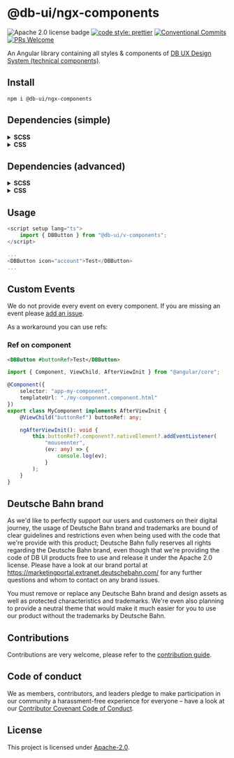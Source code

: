 # @db-ui/ngx-components

![Apache 2.0 license badge](https://img.shields.io/badge/License-Apache_2.0-blue.svg)
[![code style: prettier](https://img.shields.io/badge/code_style-prettier-ff69b4.svg?style=flat-square)](https://github.com/prettier/prettier)
[![Conventional Commits](https://img.shields.io/badge/Conventional%20Commits-1.0.0-yellow.svg)](https://conventionalcommits.org)
[![PRs Welcome](https://img.shields.io/badge/PRs-welcome-brightgreen.svg?style=flat-square)](https://makeapullrequest.com)

An Angular library containing all styles & components of [DB UX Design System (technical components)](https://github.com/db-ui/mono).

## Install

`npm i @db-ui/ngx-components`

## Dependencies (simple)

<details>
  <summary><strong>SCSS</strong></summary>

```scss styles.scss
// styles.scss
@use "@db-ui/components/build/styles/db-ui-42-webpack" as *;
```

</details>
<details>
  <summary><strong>CSS</strong></summary>

```css styles.css
/* styles.css */
@import "@db-ui/components/build/styles/db-ui-42-webpack";
```

</details>

## Dependencies (advanced)

<details>
  <summary><strong>SCSS</strong></summary>

```scss styles.scss
// styles.scss
@use "@db-ui/foundations/build/scss/webpack.assets-paths" as *;
@use "@db-ui/foundations/build/scss/icon/icons" as *;
@use "@db-ui/foundations/build/scss/db-ui-foundations" as *;
```

</details>
<details>
  <summary><strong>CSS</strong></summary>

```css styles.css
/* styles.css */
@import "@db-ui/foundations/build/css/icon/icons.css";
@import "@db-ui/foundations/build/css/db-ui-foundations.css";
```

</details>

## Usage

```ts
<script setup lang="ts">
	import { DBButton } from "@db-ui/v-components";
</script>

...
<DBButton icon="account">Test</DBButton>
...
```

## Custom Events

We do not provide every event on every component. If you are missing an event please [add an issue](https://github.com/db-ui/mono/issues).

As a workaround you can use refs:

### Ref on component

```html
<DBButton #buttonRef>Test</DBButton>
```

```ts
import { Component, ViewChild, AfterViewInit } from "@angular/core";

@Component({
	selector: "app-my-component",
	templateUrl: "./my-component.component.html"
})
export class MyComponent implements AfterViewInit {
	@ViewChild("buttonRef") buttonRef: any;

	ngAfterViewInit(): void {
		this.buttonRef?.component?.nativeElement?.addEventListener(
			"mouseenter",
			(ev: any) => {
				console.log(ev);
			}
		);
	}
}
```

## Deutsche Bahn brand

As we'd like to perfectly support our users and customers on their digital journey, the usage of Deutsche Bahn brand and trademarks are bound of clear guidelines and restrictions even when being used with the code that we're provide with this product; Deutsche Bahn fully reserves all rights regarding the Deutsche Bahn brand, even though that we're providing the code of DB UI products free to use and release it under the Apache 2.0 license.
Please have a look at our brand portal at <https://marketingportal.extranet.deutschebahn.com/> for any further questions and whom to contact on any brand issues.

You must remove or replace any Deutsche Bahn brand and design assets as well as protected characteristics and trademarks. We're even also planning to provide a neutral theme that would make it much easier for you to use our product without the trademarks by Deutsche Bahn.

## Contributions

Contributions are very welcome, please refer to the [contribution guide](https://github.com/db-ui/mono/blob/main/CONTRIBUTING.md).

## Code of conduct

We as members, contributors, and leaders pledge to make participation in our
community a harassment-free experience for everyone – have a look at our [Contributor Covenant Code of Conduct](https://github.com/db-ui/mono/blob/main/CODE-OF-CONDUCT.md).

## License

This project is licensed under [Apache-2.0](LICENSE).
